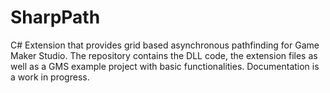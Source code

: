 # SharpPath
C# Extension that provides grid based asynchronous pathfinding for Game Maker Studio. The repository contains the DLL code, the extension files as well as a GMS example project with basic functionalities. Documentation is a work in progress.
